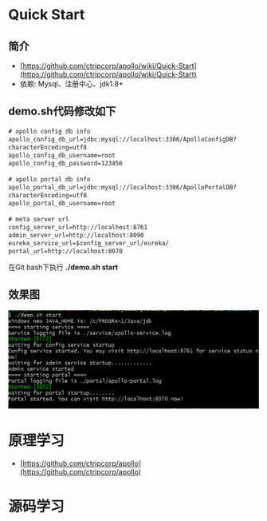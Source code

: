 # Quick Start
## 简介
- [https://github.com/ctripcorp/apollo/wiki/Quick-Start](https://github.com/ctripcorp/apollo/wiki/Quick-Start)
- 依赖: Mysql、注册中心、jdk1.8+

## demo.sh代码修改如下
```
# apollo config db info
apollo_config_db_url=jdbc:mysql://localhost:3306/ApolloConfigDB?characterEncoding=utf8
apollo_config_db_username=root
apollo_config_db_password=123456

# apollo portal db info
apollo_portal_db_url=jdbc:mysql://localhost:3306/ApolloPortalDB?characterEncoding=utf8
apollo_portal_db_username=root

# meta server url
config_server_url=http://localhost:8761
admin_server_url=http://localhost:8090
eureka_service_url=$config_server_url/eureka/
portal_url=http://localhost:8070
```

在Git bash下执行 **./demo.sh start**

## 效果图
![avatar](https://github.com/sanwancoder/tech_study/blob/master/images/apollo_demo_sh.png?raw=true)

# 原理学习
- [https://github.com/ctripcorp/apollo](https://github.com/ctripcorp/apollo)
# 源码学习